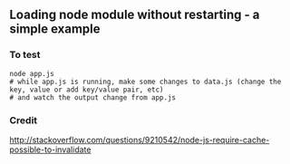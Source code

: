 ## Loading node module without restarting - a simple example

### To test

	node app.js
	# while app.js is running, make some changes to data.js (change the key, value or add key/value pair, etc)
	# and watch the output change from app.js 

### Credit
http://stackoverflow.com/questions/9210542/node-js-require-cache-possible-to-invalidate 
